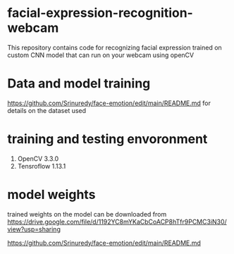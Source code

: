 # facial-expression-recognition-webcam
This repository contains code for recognizing facial expression trained on custom CNN model that can run on your webcam using openCV

# Data and model training
https://github.com/Srinuredy/face-emotion/edit/main/README.md
for details on the dataset used

# training and testing envoronment
1. OpenCV 3.3.0
2. Tensroflow 1.13.1

# model weights
trained weights on the model can be downloaded from
https://drive.google.com/file/d/1192YC8mYKaCbCoACP8hTfr9PCMC3iN30/view?usp=sharing

https://github.com/Srinuredy/face-emotion/edit/main/README.md
